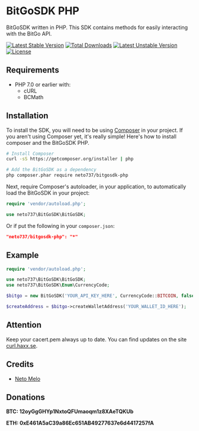 
# BitGoSDK PHP

BitGoSDK written in PHP. This SDK contains methods for easily interacting with the BitGo API.

[![Latest Stable Version](https://poser.pugx.org/neto737/bitgosdk-php/version)](https://packagist.org/packages/neto737/bitgosdk-php) [![Total Downloads](https://poser.pugx.org/neto737/bitgosdk-php/downloads)](https://packagist.org/packages/neto737/bitgosdk-php) [![Latest Unstable Version](https://poser.pugx.org/neto737/bitgosdk-php/v/unstable)](//packagist.org/packages/neto737/bitgosdk-php) [![License](https://poser.pugx.org/neto737/bitgosdk-php/license)](https://packagist.org/packages/neto737/bitgosdk-php)

## Requirements
- PHP 7.0 or earlier with:
  - cURL
  - BCMath

## Installation

To install the SDK, you will need to be using [Composer](http://getcomposer.org/) in your project. If you aren't using Composer yet, it's really simple! Here's how to install composer and the BitGoSDK PHP.
```sh
# Install Composer
curl -sS https://getcomposer.org/installer | php

# Add the BitGoSDK as a dependency
php composer.phar require neto737/bitgosdk-php
```

Next, require Composer's autoloader, in your application, to automatically load the BitGoSDK in your project:

```php
require 'vendor/autoload.php';

use neto737\BitGoSDK\BitGoSDK;
```

Or if put the following in your `composer.json`:

```json
"neto737/bitgosdk-php": "*"
```
  
## Example

```php
require 'vendor/autoload.php';

use neto737\BitGoSDK\BitGoSDK;
use neto737\BitGoSDK\Enum\CurrencyCode;

$bitgo = new BitGoSDK('YOUR_API_KEY_HERE', CurrencyCode::BITCOIN, false);

$createAddress = $bitgo->createWalletAddress('YOUR_WALLET_ID_HERE');
```

## Attention

Keep your cacert.pem always up to date. You can find updates on the site [curl.haxx.se](https://curl.haxx.se/docs/caextract.html).


## Credits
- <a href="https://github.com/neto737" target="_blank">Neto Melo</a>

## Donations
**BTC: 12oyGgGHYp1NxtoQFUmaoqm1z8XAeTQKUb**

**ETH: 0xE461A5aC39a86Ec651AB49277637e6d4417257fA**

